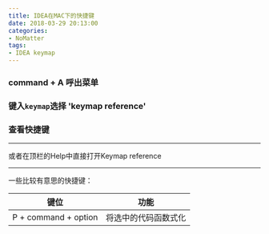 ```yaml
---
title: IDEA在MAC下的快捷键
date: 2018-03-29 20:13:00
categories:
- NoMatter
tags:
- IDEA keymap
---  
```

### command + A  呼出菜单  
 

### 键入`keymap`选择 'keymap reference'  

### 查看快捷键

---
或者在顶栏的Help中直接打开Keymap reference


---

一些比较有意思的快捷键：

键位|功能
---|---
P + command + option|将选中的代码函数式化